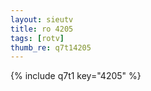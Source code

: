 ```yaml
--- 
layout: sieutv
title: ro 4205
tags: [rotv]
thumb_re: q7t14205
---
```

{% include q7t1 key="4205" %} 
